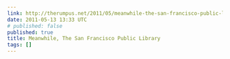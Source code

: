```yaml
---
link: http://therumpus.net/2011/05/meanwhile-the-san-francisco-public-library/
date: 2011-05-13 13:33 UTC
# published: false
published: true
title: Meanwhile, The San Francisco Public Library
tags: []
---
```



